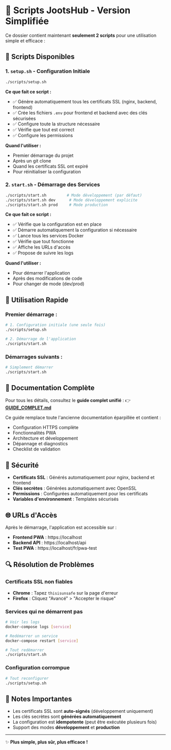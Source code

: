 # 📜 Scripts JootsHub - Version Simplifiée

Ce dossier contient maintenant **seulement 2 scripts** pour une utilisation simple et efficace :

## 🔧 Scripts Disponibles

### 1. `setup.sh` - Configuration Initiale
```bash
./scripts/setup.sh
```

**Ce que fait ce script :**
- ✅ Génère automatiquement tous les certificats SSL (nginx, backend, frontend)
- ✅ Crée les fichiers `.env` pour frontend et backend avec des clés sécurisées
- ✅ Configure toute la structure nécessaire
- ✅ Vérifie que tout est correct
- ✅ Configure les permissions

**Quand l'utiliser :**
- Premier démarrage du projet
- Après un git clone
- Quand les certificats SSL ont expiré
- Pour réinitialiser la configuration

### 2. `start.sh` - Démarrage des Services  
```bash
./scripts/start.sh         # Mode développement (par défaut)
./scripts/start.sh dev      # Mode développement explicite
./scripts/start.sh prod     # Mode production
```

**Ce que fait ce script :**
- ✅ Vérifie que la configuration est en place
- ✅ Démarre automatiquement la configuration si nécessaire
- ✅ Lance tous les services Docker
- ✅ Vérifie que tout fonctionne
- ✅ Affiche les URLs d'accès
- ✅ Propose de suivre les logs

**Quand l'utiliser :**
- Pour démarrer l'application
- Après des modifications de code
- Pour changer de mode (dev/prod)

## 🚀 Utilisation Rapide

### Premier démarrage :
```bash
# 1. Configuration initiale (une seule fois)
./scripts/setup.sh

# 2. Démarrage de l'application
./scripts/start.sh
```

### Démarrages suivants :
```bash
# Simplement démarrer
./scripts/start.sh
```

## 📖 Documentation Complète

Pour tous les détails, consultez le **guide complet unifié** :
👉 **[GUIDE_COMPLET.md](../GUIDE_COMPLET.md)**

Ce guide remplace toute l'ancienne documentation éparpillée et contient :
- Configuration HTTPS complète
- Fonctionnalités PWA
- Architecture et développement  
- Dépannage et diagnostics
- Checklist de validation

## 🔐 Sécurité

- **Certificats SSL** : Générés automatiquement pour nginx, backend et frontend
- **Clés secrètes** : Générées automatiquement avec OpenSSL
- **Permissions** : Configurées automatiquement pour les certificats
- **Variables d'environnement** : Templates sécurisés

## 🌐 URLs d'Accès

Après le démarrage, l'application est accessible sur :
- **Frontend PWA** : https://localhost
- **Backend API** : https://localhost/api
- **Test PWA** : https://localhost/fr/pwa-test

## 🔍 Résolution de Problèmes

### Certificats SSL non fiables
- **Chrome** : Tapez `thisisunsafe` sur la page d'erreur
- **Firefox** : Cliquez "Avancé" > "Accepter le risque"

### Services qui ne démarrent pas
```bash
# Voir les logs
docker-compose logs [service]

# Redémarrer un service
docker-compose restart [service]

# Tout redémarrer
./scripts/start.sh
```

### Configuration corrompue
```bash
# Tout reconfigurer
./scripts/setup.sh
```

## 📝 Notes Importantes

- Les certificats SSL sont **auto-signés** (développement uniquement)
- Les clés secrètes sont **générées automatiquement**
- La configuration est **idempotente** (peut être exécutée plusieurs fois)
- Support des modes **développement** et **production**

---

✨ **Plus simple, plus sûr, plus efficace !** 